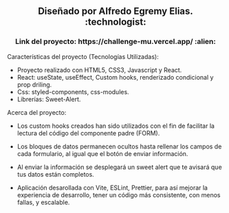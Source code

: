 
<h2 align="center">Diseñado por Alfredo Egremy Elias. :technologist:</h2>

<h3 align="center">Link del proyecto: https://challenge-mu.vercel.app/ :alien: </h3>

 Características del proyecto (Tecnologías Utilizadas):

* Proyecto realizado con HTML5, CSS3, Javascript y React.
* React: useState, useEffect, Custom hooks, renderizado condicional y prop driling.
* Css: styled-components, css-modules.
* Librerías: Sweet-Alert.


Acerca del proyecto:
* Los custom hooks creados han sido utilizados con el fin de facilitar la lectura del código del componente padre (FORM).
* Los bloques de datos permanecen ocultos hasta rellenar los campos de cada formulario, al igual que el botón de enviar información.
* Al enviar la información se desplegará un sweet alert que te avisará que tus datos están completos.

* Aplicación desarollada con Vite, ESLint, Prettier, para así mejorar la experiencia de desarrollo, tener un código más consistente, con menos fallas, y escalable.
